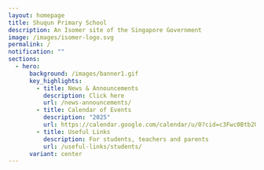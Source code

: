 ```yaml
---
layout: homepage
title: Shuqun Primary School
description: An Isomer site of the Singapore Government
image: /images/isomer-logo.svg
permalink: /
notification: ""
sections:
  - hero:
      background: /images/banner1.gif
      key_highlights:
        - title: News & Announcements
          description: Click here
          url: /news-announcements/
        - title: Calendar of Events
          description: "2025"
          url: https://calendar.google.com/calendar/u/0?cid=c3Fwc0Btb2UuZWR1LnNn
        - title: Useful Links
          description: For students, teachers and parents
          url: /useful-links/students/
      variant: center
---
```

